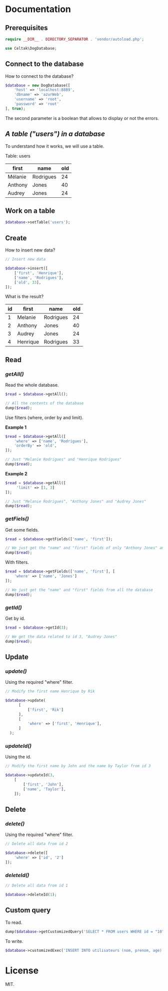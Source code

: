 # Documentation

## Prerequisites

```php
require __DIR__ . DIRECTORY_SEPARATOR . 'vendor/autoload.php';

use Celtak\DogDatabase;
```


## Connect to the database

How to connect to the database?

```php
$database = new DogDatabase([
    'host' => 'localhost:8889',
    'dbname' => 'azurWeb',
    'username' => 'root',
    'password' => 'root'
], true);
```

The second parameter is a boolean that allows to display or not the errors.

## *A table ("users") in a database*
To understand how it works, we will use a table.

Table: users

| first         | name          | old  |
| ------------- | ------------- | ---- |
| Mélanie       | Rodrigues     |  24  |
| Anthony       | Jones         |  40  |
| Audrey        | Jones         |  24  |

## Work on a table

```php
$database->setTable('users');
```

## Create

How to insert new data?

```php
// Insert new data

$database->insert([
    ['first', 'Henrique'],
    ['name', 'Rodrigues'],
    ['old', 33],
]);
```


What is the result?

| id  | first         | name          | old  |
| ----| ------------- | ------------- | ---- |
|  1  | Melanie       | Rodrigues     |  24  |
|  2  | Anthony       | Jones         |  40  |
|  3  | Audrey        | Jones         |  24  |
|  4  | Henrique      | Rodrigues     |  33  |




## Read

### *getAll()*
Read the whole database.

```php
$read = $database->getAll();

// All the contents of the database
dump($read);
```

Use filters (where, order by and limit).

__Example 1__

```php
$read = $database->getAll([
    'where' => ['name', 'Rodrigues'],
    'orderBy' => 'old',
]);

// Just "Melanie Rodrigues" and "Henrique Rodrigues"
dump($read);
```

__Example 2__

```php
$read = $database->getAll([
     'limit' => [1, 3]
]);

// Just "Melanie Rodrigues", "Anthony Jones" and "Audrey Jones"
dump($read);
```


### *getFiels()*
Get some fields.

```php
$read = $database->getFields(['name', 'first']);

// We just get the "name" and "first" fields of only "Anthony Jones" and "Audrey Jones"
dump($read);
```

With filters.

```php
$read = $database->getFields(['name', 'first'], [
    'where' => ['name', 'Jones']
]);

// We just get the "name" and "first" fields from all the database
dump($read);
```


### *getId()*
Get by id.

```php
$read = $database->getId(3);

// We get the data related to id 3, "Audrey Jones"
dump($read);
```

## Update

### *update()*

Using the required "where" filter.

```php
// Modify the first name Henrique by Rik

$database->update(
      [
          ['first', 'Rik']
      ],
      [
          'where' => ['first', 'Henrique'],
      ]
  );
```

### *updateId()*

Using the id.

```php
// Modify the first name by John and the name by Taylor from id 3

$database->updateId(3,
    [
        ['first', 'John'],
        ['name', 'Taylor'],
    ]);
```

## Delete

### *delete()*

Using the required "where" filter.

```php
// Delete all data from id 2

$database->delete([
    'where' => ['id', '2']
]);
```

### *deleteId()*

```php
// Delete all data from id 1

$database->deleteId(1);
```

## Custom query

To read.

```php
dump($database->getCustomizedQuery('SELECT * FROM users WHERE id = "10"'));
```

To write.

```php
$database->customizedExec('INSERT INTO utilisateurs (nom, prenom, age) VALUES ("Henrique", "Rodrigues", "33")');
```


# License

MIT.









